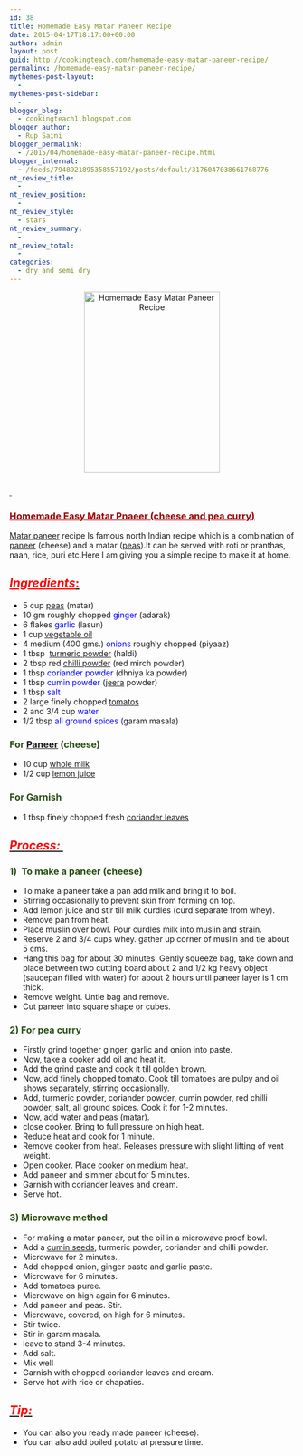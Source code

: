 ```yaml
---
id: 38
title: Homemade Easy Matar Paneer Recipe
date: 2015-04-17T18:17:00+00:00
author: admin
layout: post
guid: http://cookingteach.com/homemade-easy-matar-paneer-recipe/
permalink: /homemade-easy-matar-paneer-recipe/
mythemes-post-layout:
  - 
mythemes-post-sidebar:
  - 
blogger_blog:
  - cookingteach1.blogspot.com
blogger_author:
  - Rup Saini
blogger_permalink:
  - /2015/04/homemade-easy-matar-paneer-recipe.html
blogger_internal:
  - /feeds/7948921895358557192/posts/default/3176047038661768776
nt_review_title:
  - 
nt_review_position:
  - 
nt_review_style:
  - stars
nt_review_summary:
  - 
nt_review_total:
  - 
categories:
  - dry and semi dry
---
```

<p dir="ltr" style="text-align: left;">
  <p style="clear: both; text-align: center;">
    <a style="margin-left: 1em; margin-right: 1em;" href="http://3.bp.blogspot.com/-m0-P-vYWbVs/Vh_emRGCIPI/AAAAAAAAAfM/WdfhZBbv4XM/s1600/MP-2-e1304472875240.png"><img title="Homemade Easy Matar Paneer Recipe" src="http://3.bp.blogspot.com/-m0-P-vYWbVs/Vh_emRGCIPI/AAAAAAAAAfM/WdfhZBbv4XM/s320/MP-2-e1304472875240.png" alt="Homemade Easy Matar Paneer Recipe" width="240" height="320" border="0" /></a>
  </p>
  
  <h3>
    <span style="color: #990000; text-decoration: underline;"> </span>
  </h3>
  
  <h3>
    <span style="color: #990000; text-decoration: underline;">Homemade Easy Matar Pnaeer (cheese and pea curry)</span>
  </h3>
  
  <p>
    <a title="Mattar paneer" href="http://en.wikipedia.org/wiki/Mattar_paneer" target="_blank" rel="wikipedia">Matar paneer</a> recipe Is famous north Indian recipe which is a combination of <a title="Paneer" href="http://en.wikipedia.org/wiki/Paneer" target="_blank" rel="wikipedia">paneer</a> (cheese) and a matar (<a class="zem_slink" title="Pea" href="http://en.wikipedia.org/wiki/Pea" target="_blank" rel="wikipedia">peas</a>).It can be served with roti or pranthas, naan, rice, puri etc.Here I am giving you a simple recipe to make it at home.
  </p>
  
  <h2 style="text-align: left;">
    <i><span style="color: red;"><u>Ingredients</u></span></i><u><span style="color: red;">: </span></u>
  </h2>
  
  <ul>
    <li>
      5 cup <a title="Pea" href="http://en.wikipedia.org/wiki/Pea" target="_blank" rel="wikipedia">peas</a> (matar)
    </li>
    <li>
      10 gm roughly chopped <span style="color: blue;">ginger</span> (adarak)
    </li>
    <li>
      6 flakes <span style="color: blue;">garlic</span> (lasun)
    </li>
    <li>
      1 cup <a title="Vegetable oil" href="http://en.wikipedia.org/wiki/Vegetable_oil" target="_blank" rel="wikipedia">vegetable oil</a>
    </li>
    <li>
      4 medium (400 gms.) <span style="color: blue;">onions</span> roughly chopped (piyaaz)
    </li>
    <li>
      1 tbsp  <a title="Turmeric" href="http://en.wikipedia.org/wiki/Turmeric" target="_blank" rel="wikipedia">turmeric powder</a> (haldi)
    </li>
    <li>
      2 tbsp red <a title="Chili powder" href="http://en.wikipedia.org/wiki/Chili_powder" target="_blank" rel="wikipedia">chilli powder</a> (red mirch powder)
    </li>
    <li>
      1 tbsp <span style="color: blue;">coriander powder</span> (dhniya ka powder)
    </li>
    <li>
      1 tbsp <span style="color: blue;">cumin powder</span> (<a title="Cumin" href="http://en.wikipedia.org/wiki/Cumin" target="_blank" rel="wikipedia">jeera</a> powder)
    </li>
    <li>
      1 tbsp <span style="color: blue;">salt</span>
    </li>
    <li>
      2 large finely chopped <a title="Tomato" href="http://en.wikipedia.org/wiki/Tomato" target="_blank" rel="wikipedia">tomatos</a>
    </li>
    <li>
      2 and 3/4 cup <span style="color: blue;">water</span>
    </li>
    <li>
      1/2 tbsp<span style="color: blue;"> all ground spices (</span>garam masala)
    </li>
  </ul>
  
  <h3 style="text-align: left;">
    <span style="color: #274e13;">For <a title="Paneer" href="http://en.wikipedia.org/wiki/Paneer" target="_blank" rel="wikipedia">Paneer</a> (cheese) </span>
  </h3>
  
  <ul>
    <li>
      10 cup <a title="Milk" href="http://en.wikipedia.org/wiki/Milk" target="_blank" rel="wikipedia">whole milk</a>
    </li>
    <li>
      1/2 cup <a title="Lemonade" href="http://en.wikipedia.org/wiki/Lemonade" target="_blank" rel="wikipedia">lemon juice</a>
    </li>
  </ul>
  
  <h3 style="text-align: left;">
    <span style="color: #274e13;">For Garnish </span>
  </h3>
  
  <ul>
    <li>
      1 tbsp finely chopped fresh <a title="Coriander" href="http://en.wikipedia.org/wiki/Coriander" target="_blank" rel="wikipedia">coriander leaves</a>
    </li>
  </ul>
  
  <h2 style="text-align: left;">
    <i><u><span style="color: red;">Process: </span></u></i>
  </h2>
  
  <h3 style="text-align: left;">
    <span style="color: #274e13;">1)  To make a paneer (cheese) </span>
  </h3>
  
  <ul>
    <li>
      To make a paneer take a pan add milk and bring it to boil.
    </li>
    <li>
      Stirring occasionally to prevent skin from forming on top.
    </li>
    <li>
      Add lemon juice and stir till milk curdles (curd separate from whey).
    </li>
    <li>
      Remove pan from heat.
    </li>
    <li>
      Place muslin over bowl. Pour curdles milk into muslin and strain.
    </li>
    <li>
      Reserve 2 and 3/4 cups whey. gather up corner of muslin and tie about 5 cms.
    </li>
    <li>
      Hang this bag for about 30 minutes. Gently squeeze bag, take down and place between two cutting board about 2 and 1/2 kg heavy object (saucepan filled with water) for about 2 hours until paneer layer is 1 cm thick.
    </li>
    <li>
      Remove weight. Untie bag and remove.
    </li>
    <li>
      Cut paneer into square shape or cubes.
    </li>
  </ul>
  
  <h3 style="text-align: left;">
    <span style="color: #274e13;">2) For pea curry </span>
  </h3>
  
  <ul>
    <li>
      Firstly grind together ginger, garlic and onion into paste.
    </li>
    <li>
      Now, take a cooker add oil and heat it.
    </li>
    <li>
      Add the grind paste and cook it till golden brown.
    </li>
    <li>
      Now, add finely chopped tomato. Cook till tomatoes are pulpy and oil shows separately, stirring occasionally.
    </li>
    <li>
      Add, turmeric powder, coriander powder, cumin powder, red chilli powder, salt, all ground spices. Cook it for 1-2 minutes.
    </li>
    <li>
      Now, add water and peas (matar).
    </li>
    <li>
      close cooker. Bring to full pressure on high heat.
    </li>
    <li>
      Reduce heat and cook for 1 minute.
    </li>
    <li>
      Remove cooker from heat. Releases pressure with slight lifting of vent weight.
    </li>
    <li>
      Open cooker. Place cooker on medium heat.
    </li>
    <li>
      Add paneer and simmer about for 5 minutes.
    </li>
    <li>
      Garnish with coriander leaves and cream.
    </li>
    <li>
      Serve hot.
    </li>
  </ul>
  
  <h3 style="text-align: left;">
    <span style="color: #274e13;">3) Microwave method</span>
  </h3>
  
  <p>
    <ul style="text-align: left;">
      <li>
        For making a matar paneer, put the oil in a microwave proof bowl.
      </li>
      <li>
        Add a <a title="Cumin" href="http://en.wikipedia.org/wiki/Cumin" target="_blank" rel="wikipedia">cumin seeds</a>, turmeric powder, coriander and chilli powder.
      </li>
      <li>
        Microwave for 2 minutes.
      </li>
      <li>
        Add chopped onion, ginger paste and garlic paste.
      </li>
      <li>
        Microwave for 6 minutes.
      </li>
      <li>
        Add tomatoes puree.
      </li>
      <li>
        Microwave on high again for 6 minutes.
      </li>
      <li>
        Add paneer and peas. Stir.
      </li>
      <li>
        Microwave, covered, on high for 6 minutes.
      </li>
      <li>
        Stir twice.
      </li>
      <li>
        Stir in garam masala.
      </li>
      <li>
        leave to stand 3-4 minutes.
      </li>
      <li>
        Add salt.
      </li>
      <li>
        Mix well
      </li>
      <li>
        Garnish with chopped coriander leaves and cream.
      </li>
      <li>
        Serve hot with rice or chapaties.
      </li>
    </ul>
  </p>
  
  <h2 style="text-align: left;">
    <i><u><span style="color: red;">Tip: </span></u></i>
  </h2>
  
  <ul>
    <li>
      You can also you ready made paneer (cheese).
    </li>
    <li>
      You can also add boiled potato at pressure time.
    </li>
  </ul>
</p>